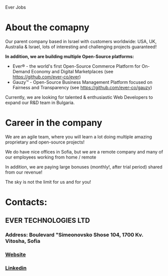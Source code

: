 
Ever Jobs
# About the comapny
Our parent company based in Israel with customers worldwide: USA, UK, Australia & Israel, lots of interesting and challenging projects guaranteed!

 **In addition, we are building multiple Open-Source platforms:**
  *  Ever® - the world's first Open-Source Commerce Platform for On-Demand Economy and Digital Marketplaces (see https://github.com/ever-co/ever)
  * Gauzy™ - Open-Source Business Management Platform focused on Fairness and Transparency (see https://github.com/ever-co/gauzy)

Currently, we are looking for talented & enthusiastic Web Developers to expand our R&D team in Bulgaria.

# Career in the company
We are an agile team, where you will learn a lot doing multiple
amazing proprietary and open-source projects!

We do have nice offices in Sofia, but we are a remote company and many of our employees working from home / remote

In addition, we are paying large bonuses (monthly!, after trial period) shared from our revenue!

The sky is not the limit for us and for you!

# Contacts:
## EVER TECHNOLOGIES LTD
### Address: Boulevard "Simeonovsko Shose 104, 1700 Kv. Vitosha, Sofia
### [Website](https://ever.co)
### [Linkedin](https://www.linkedin.com/company/ever-technologies)
